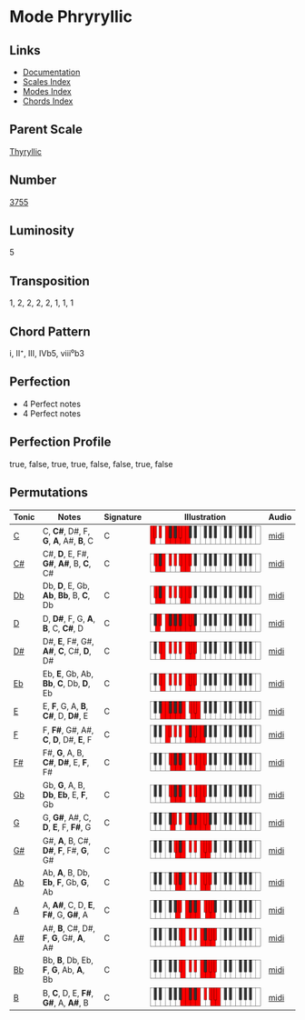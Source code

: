 # Mode Phryryllic

## Links

- [Documentation](README.md)
- [Scales Index](Scales.md)
- [Modes Index](Modes.md)
- [Chords Index](Chords.md)

## Parent Scale

[Thyryllic](ScaleThyryllic.md)

## Number

[3755](https://ianring.com/musictheory/scales/3755)

## Luminosity

5

## Transposition

1, 2, 2, 2, 2, 1, 1, 1

## Chord Pattern

i, II⁺, III, IVb5, viii⁰b3

## Perfection

- 4 Perfect notes
- 4 Perfect notes

## Perfection Profile

true, false, true, true, false, false, true, false

## Permutations

| Tonic | Notes | Signature | Illustration | Audio |
|-------|-------|-----------|--------------|-------|
| [C](ModeCNaturalPhryryllic.md) | C, **C#**, D#, F, **G**, **A**, A#, **B**, C | C | ![CNaturalPhryryllic](ModeCNaturalPhryryllic.png) | [midi](https://github.com/edipermadi/music/blob/main/docs/ModeCNaturalPhryryllic.mid?raw=true) |
| [C#](ModeCSharpPhryryllic.md) | C#, **D**, E, F#, **G#**, **A#**, B, **C**, C# | C | ![CSharpPhryryllic](ModeCSharpPhryryllic.png) | [midi](https://github.com/edipermadi/music/blob/main/docs/ModeCSharpPhryryllic.mid?raw=true) |
| [Db](ModeDFlatPhryryllic.md) | Db, **D**, E, Gb, **Ab**, **Bb**, B, **C**, Db | C | ![DFlatPhryryllic](ModeDFlatPhryryllic.png) | [midi](https://github.com/edipermadi/music/blob/main/docs/ModeDFlatPhryryllic.mid?raw=true) |
| [D](ModeDNaturalPhryryllic.md) | D, **D#**, F, G, **A**, **B**, C, **C#**, D | C | ![DNaturalPhryryllic](ModeDNaturalPhryryllic.png) | [midi](https://github.com/edipermadi/music/blob/main/docs/ModeDNaturalPhryryllic.mid?raw=true) |
| [D#](ModeDSharpPhryryllic.md) | D#, **E**, F#, G#, **A#**, **C**, C#, **D**, D# | C | ![DSharpPhryryllic](ModeDSharpPhryryllic.png) | [midi](https://github.com/edipermadi/music/blob/main/docs/ModeDSharpPhryryllic.mid?raw=true) |
| [Eb](ModeEFlatPhryryllic.md) | Eb, **E**, Gb, Ab, **Bb**, **C**, Db, **D**, Eb | C | ![EFlatPhryryllic](ModeEFlatPhryryllic.png) | [midi](https://github.com/edipermadi/music/blob/main/docs/ModeEFlatPhryryllic.mid?raw=true) |
| [E](ModeENaturalPhryryllic.md) | E, **F**, G, A, **B**, **C#**, D, **D#**, E | C | ![ENaturalPhryryllic](ModeENaturalPhryryllic.png) | [midi](https://github.com/edipermadi/music/blob/main/docs/ModeENaturalPhryryllic.mid?raw=true) |
| [F](ModeFNaturalPhryryllic.md) | F, **F#**, G#, A#, **C**, **D**, D#, **E**, F | C | ![FNaturalPhryryllic](ModeFNaturalPhryryllic.png) | [midi](https://github.com/edipermadi/music/blob/main/docs/ModeFNaturalPhryryllic.mid?raw=true) |
| [F#](ModeFSharpPhryryllic.md) | F#, **G**, A, B, **C#**, **D#**, E, **F**, F# | C | ![FSharpPhryryllic](ModeFSharpPhryryllic.png) | [midi](https://github.com/edipermadi/music/blob/main/docs/ModeFSharpPhryryllic.mid?raw=true) |
| [Gb](ModeGFlatPhryryllic.md) | Gb, **G**, A, B, **Db**, **Eb**, E, **F**, Gb | C | ![GFlatPhryryllic](ModeGFlatPhryryllic.png) | [midi](https://github.com/edipermadi/music/blob/main/docs/ModeGFlatPhryryllic.mid?raw=true) |
| [G](ModeGNaturalPhryryllic.md) | G, **G#**, A#, C, **D**, **E**, F, **F#**, G | C | ![GNaturalPhryryllic](ModeGNaturalPhryryllic.png) | [midi](https://github.com/edipermadi/music/blob/main/docs/ModeGNaturalPhryryllic.mid?raw=true) |
| [G#](ModeGSharpPhryryllic.md) | G#, **A**, B, C#, **D#**, **F**, F#, **G**, G# | C | ![GSharpPhryryllic](ModeGSharpPhryryllic.png) | [midi](https://github.com/edipermadi/music/blob/main/docs/ModeGSharpPhryryllic.mid?raw=true) |
| [Ab](ModeAFlatPhryryllic.md) | Ab, **A**, B, Db, **Eb**, **F**, Gb, **G**, Ab | C | ![AFlatPhryryllic](ModeAFlatPhryryllic.png) | [midi](https://github.com/edipermadi/music/blob/main/docs/ModeAFlatPhryryllic.mid?raw=true) |
| [A](ModeANaturalPhryryllic.md) | A, **A#**, C, D, **E**, **F#**, G, **G#**, A | C | ![ANaturalPhryryllic](ModeANaturalPhryryllic.png) | [midi](https://github.com/edipermadi/music/blob/main/docs/ModeANaturalPhryryllic.mid?raw=true) |
| [A#](ModeASharpPhryryllic.md) | A#, **B**, C#, D#, **F**, **G**, G#, **A**, A# | C | ![ASharpPhryryllic](ModeASharpPhryryllic.png) | [midi](https://github.com/edipermadi/music/blob/main/docs/ModeASharpPhryryllic.mid?raw=true) |
| [Bb](ModeBFlatPhryryllic.md) | Bb, **B**, Db, Eb, **F**, **G**, Ab, **A**, Bb | C | ![BFlatPhryryllic](ModeBFlatPhryryllic.png) | [midi](https://github.com/edipermadi/music/blob/main/docs/ModeBFlatPhryryllic.mid?raw=true) |
| [B](ModeBNaturalPhryryllic.md) | B, **C**, D, E, **F#**, **G#**, A, **A#**, B | C | ![BNaturalPhryryllic](ModeBNaturalPhryryllic.png) | [midi](https://github.com/edipermadi/music/blob/main/docs/ModeBNaturalPhryryllic.mid?raw=true) |
